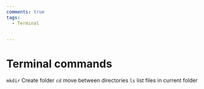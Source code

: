 ```yaml
---
comments: true
tags:
  - Terminal


---
```

# Terminal commands

`mkdir` Create folder
`cd` move between directories
`ls` list files in current folder